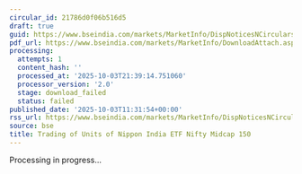 ```yaml
---
circular_id: 21786d0f06b516d5
draft: true
guid: https://www.bseindia.com/markets/MarketInfo/DispNoticesNCirculars.aspx?Noticeid={CD5F3577-2EDD-4CDD-8D99-FE25F0C9C2C7}&noticeno=20251003-29&dt=10/03/2025&icount=29&totcount=73&flag=0
pdf_url: https://www.bseindia.com/markets/MarketInfo/DownloadAttach.aspx?id=20251003-29&attachedId=
processing:
  attempts: 1
  content_hash: ''
  processed_at: '2025-10-03T21:39:14.751060'
  processor_version: '2.0'
  stage: download_failed
  status: failed
published_date: '2025-10-03T11:31:54+00:00'
rss_url: https://www.bseindia.com/markets/MarketInfo/DispNoticesNCirculars.aspx?Noticeid={CD5F3577-2EDD-4CDD-8D99-FE25F0C9C2C7}&noticeno=20251003-29&dt=10/03/2025&icount=29&totcount=73&flag=0
source: bse
title: Trading of Units of Nippon India ETF Nifty Midcap 150
---
```


Processing in progress...